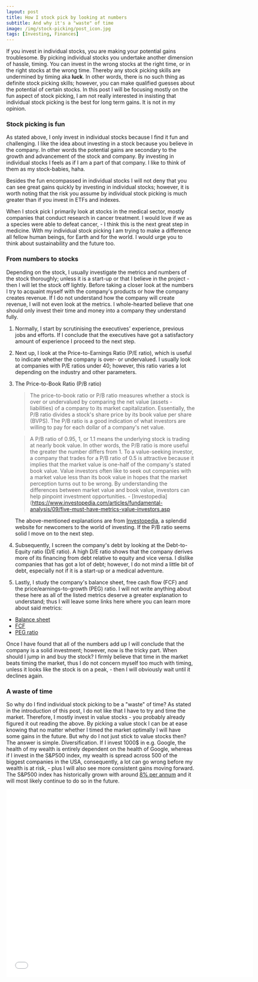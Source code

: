 ```yaml
---
layout: post
title: How I stock pick by looking at numbers
subtitle: And why it's a "waste" of time
image: /img/stock-picking/post_icon.jpg
tags: [Investing, Finances]
---
```


If you invest in individual stocks, you are making your potential gains troublesome. By picking individual stocks you undertake another dimension of hassle, timing. You can invest in the wrong stocks at the right time, or in the right stocks at the wrong time. Thereby any stock picking skills are undermined by timing aka **luck**. In other words, there is no such thing as definite stock picking skills; however, you can make qualified guesses about the potential of certain stocks. In this post I will be focusing mostly on the fun aspect of stock picking, I am not really interested in insisting that individual stock picking is the best for long term gains. It is not in my opinion.

### Stock picking is fun
As stated above, I only invest in individual stocks because I find it fun and challenging. I like the idea about investing in a stock because you believe in the company. In other words the potential gains are secondary to the growth and advancement of the stock and company. By investing in individual stocks I feels as if I am a part of that company. I like to think of them as my stock-babies, haha.

Besides the fun encompassed in individual stocks I will not deny that you can see great gains quickly by investing in individual stocks; however, it is worth noting that the risk you assume by individual stock picking is much greater than if you invest in ETFs and indexes.

When I stock pick I primarily look at stocks in the medical sector, mostly companies that conduct research in cancer treatment. I would love if we as a species were able to defeat cancer, - I think this is the next great step in medicine. With my individual stock picking I am trying to make a difference all fellow human beings, for Earth and for the world. I would urge you to think about sustainability and the future too.

### From numbers to stocks
Depending on the stock, I usually investigate the metrics and numbers of the stock thoroughly; unless it is a start-up or that I believe in the project - then I will let the stock off lightly. Before taking a closer look at the numbers I try to acquaint myself with the company's products or how the company creates revenue. If I do not understand how the company will create revenue, I will not even look at the metrics. I whole-hearted believe that one should only invest their time and money into a company they understand fully.

1. Normally, I start by scrutinising the executives' experience, previous jobs and efforts. If I conclude that the executives have got a satisfactory amount of experience I proceed to the next step.

2. Next up, I look at the Price-to-Earnings Ratio (P/E ratio), which is useful to indicate whether the company is over- or undervalued. I usually look at companies with P/E ratios under 40; however, this ratio varies a lot depending on the industry and other parameters.

3. The Price-to-Book Ratio (P/B ratio)  
    > The price-to-book ratio or P/B ratio measures whether a stock is over or undervalued by comparing the net value (assets - liabilities) of a company to its market capitalization. Essentially, the P/B ratio divides a stock's share price by its book value per share (BVPS). The P/B ratio is a good indication of what investors are willing to pay for each dollar of a company's net value.  

    > A P/B ratio of 0.95, 1, or 1.1 means the underlying stock is trading at nearly book value. In other words, the P/B ratio is more useful the greater the number differs from 1. To a value-seeking investor, a company that trades for a P/B ratio of 0.5 is attractive because it implies that the market value is one-half of the company's stated book value. Value investors often like to seek out companies with a market value less than its book value in hopes that the market perception turns out to be wrong. By understanding the differences between market value and book value, investors can help pinpoint investment opportunities. - [Investopedia](https://www.investopedia.com/articles/fundamental-analysis/09/five-must-have-metrics-value-investors.asp  

    The above-mentioned explanations are from [Investopedia](https://www.investopedia.com/), a splendid website for newcomers to the world of investing. If the P/B ratio seems solid I move on to the next step.


4. Subsequently, I screen the company's debt by looking at the Debt-to-Equity ratio (D/E ratio). A high D/E ratio shows that the company derives more of its financing from debt relative to equity and vice versa. I dislike companies that has got a lot of debt; however, I do not mind a little bit of debt, especially not if it is a start-up or a medical adventure.  

5. Lastly, I study the company's balance sheet, free cash flow (FCF) and the price/earnings-to-growth (PEG) ratio.
I will not write anything about these here as all of the listed metrics deserve a greater explanation to understand; thus I will leave some links here where you can learn more about said metrics:

- [Balance sheet](https://www.investopedia.com/terms/b/balancesheet.asp#:~:text=A%20balance%20sheet%20is%20a,and%20evaluating%20its%20capital%20structure.)
- [FCF](https://www.investopedia.com/terms/f/freecashflow.asp)
- [PEG ratio](https://www.investopedia.com/terms/p/pegratio.asp)

Once I have found that all of the numbers add up I will conclude that the company is a solid investment; however, now is the tricky part. When should I jump in and buy the stock? I firmly believe that time in the market beats timing the market, thus I do not concern myself too much with timing, unless it looks like the stock is on a peak, - then I will obviously wait until it declines again.

### A waste of time
So why do I find individual stock picking to be a "waste" of time? As stated in the introduction of this post, I do not like that I have to try and time the market. Therefore, I mostly invest in value stocks - you probably already figured it out reading the above. By picking a value stock I can be at ease knowing that no matter whether I timed the market optimally I will have some gains in the future. But why do I not just stick to value stocks then? The answer is simple. Diversification. If I invest 1000$ in e.g. Google, the health of my wealth is entirely dependent on the health of Google, whereas if I invest in the S&P500 index, my wealth is spread across 500 of the biggest companies in the USA, consequently, a lot can go wrong before my wealth is at risk, - plus I will also see more consistent gains moving forward. The S&P500 index has historically grown with around [8% per annum](http://www.moneychimp.com/features/market_cagr.htm) and it will most likely continue to do so in the future.

<iframe src="//datawrapper.dwcdn.net/UZZDG/6/" frameborder="0" allowtransparency="true" allowfullscreen webkitallowfullscreen mozallowfullscreen oallowfullscreen msallowfullscreen width="660" height="500" markdown="1" margin="auto"></iframe>
